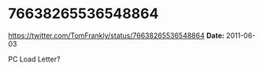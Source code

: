 # 76638265536548864
https://twitter.com/TomFrankly/status/76638265536548864
**Date:** 2011-06-03

PC Load Letter?
